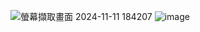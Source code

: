 ![螢幕擷取畫面 2024-11-11 184207](https://github.com/user-attachments/assets/45962216-b912-4964-8b62-ad6273385f68)
![image](https://github.com/user-attachments/assets/d0b485b6-90e7-42c9-83c0-16cb4a3be582)
